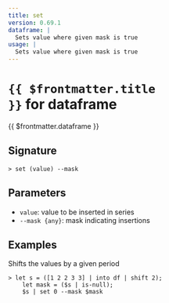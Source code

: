 ```yaml
---
title: set
version: 0.69.1
dataframe: |
  Sets value where given mask is true
usage: |
  Sets value where given mask is true
---
```


# <code>{{ $frontmatter.title }}</code> for dataframe

<div style='white-space: pre-wrap;margin-top: 10px'>{{ $frontmatter.dataframe }}</div>

## Signature

```> set (value) --mask```

## Parameters

 -  `value`: value to be inserted in series
 -  `--mask {any}`: mask indicating insertions

## Examples

Shifts the values by a given period
```shell
> let s = ([1 2 2 3 3] | into df | shift 2);
    let mask = ($s | is-null);
    $s | set 0 --mask $mask
```
